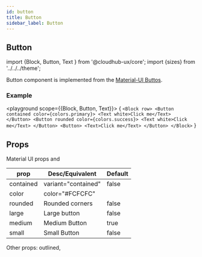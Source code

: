 ```yaml
---
id: button
title: Button
sidebar_label: Button
---
```


## Button

import {Block, Button, Text } from '@cloudhub-ux/core';
import {sizes} from '../../../theme';

Button component is implemented from the [Material-UI Buttos](https://material-ui.com/components/buttons/).

### Example

<playground scope={{Block, Button, Text}}>
{
`<Block row> <Button contained color={colors.primary}> <Text white>Click me</Text> </Button> <Button rounded color={colors.success}> <Text white>Click me</Text> </Button> <Button> <Text>Click me</Text> </Button> </Block>`
}
</playground>

## Props

Material UI props and

<Block>
    <table>
        <thead>
            <tr>    
            <th>prop</th>
            <th>Desc/Equivalent</th>
            <th>Default</th>
            </tr>
        </thead>
        <tbody>
         <tr>    
            <td>contained</td>
            <td>variant="contained"</td>
            <td>false</td>
         </tr>
        <tr>    
            <td>color</td>
            <td>color="#FCFCFC"</td>
            <td></td>
         </tr>
          <tr>    
            <td>rounded</td>
            <td>Rounded corners</td>
            <td>false</td>
         </tr>
          <tr>    
            <td>large</td>
            <td>Large button</td>
            <td>false</td>
         </tr>
          <tr>    
            <td>medium</td>
            <td>Medium Button</td>
            <td>true</td>
         </tr>
           <tr>    
            <td>small</td>
            <td>Small Button</td>
            <td>false</td>
         </tr>
        </tbody>
    </table>
</Block>

Other props: outlined,
